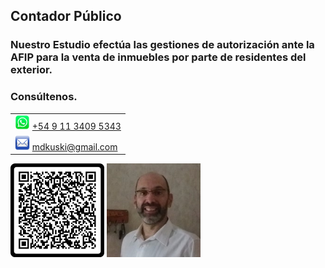 <html>
<head>
  <title>Marcelo Kukulanski | Contador público</title>
</head>
<body>
</body>
</html>

## Contador Público

### Nuestro Estudio efectúa las gestiones de autorización ante la AFIP para la venta de inmuebles por parte de residentes del exterior.

### Consúltenos.

||
|-|
|<img src="./files/wsp_128x128.png" alt="Whatsapp" width="24"/> [+54 9 11 3409 5343](tel:+5491134095343)|
|<img src="./files/email_128x128.png" alt="Email" width="24"/> [mdkuski@gmail.com](mailto:mdkuski@gmail.com)|


<img src="./files/qr_vcard.png" alt="QR" width="150"/> <img src="./files/mdkuski.png" alt="photo" width="150"/>

